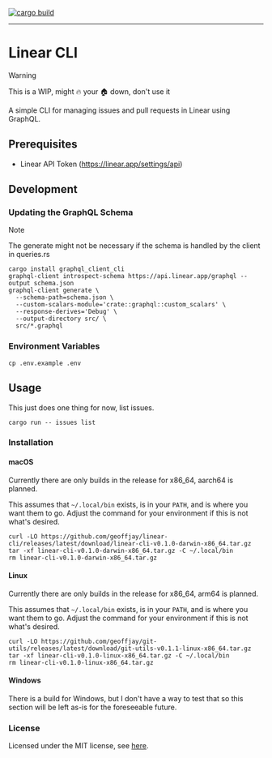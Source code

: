 [![cargo build](https://github.com/geoffjay/linear-cli/actions/workflows/build.yml/badge.svg)](https://github.com/geoffjay/linear-cli/actions/workflows/build.yml)

---

# Linear CLI

> [!WARNING]
> This is a WIP, might 🔥 your 🏠 down, don't use it

A simple CLI for managing issues and pull requests in Linear using GraphQL.

## Prerequisites

- Linear API Token (https://linear.app/settings/api)

## Development

### Updating the GraphQL Schema

> [!NOTE]
> The generate might not be necessary if the schema is handled by the client in queries.rs

```shell
cargo install graphql_client_cli
graphql-client introspect-schema https://api.linear.app/graphql --output schema.json
graphql-client generate \
  --schema-path=schema.json \
  --custom-scalars-module='crate::graphql::custom_scalars' \
  --response-derives='Debug' \
  --output-directory src/ \
  src/*.graphql
```

### Environment Variables

```shell
cp .env.example .env
```

## Usage

This just does one thing for now, list issues.

```shell
cargo run -- issues list
```

### Installation

#### macOS

Currently there are only builds in the release for x86_64, aarch64 is planned.

This assumes that `~/.local/bin` exists, is in your `PATH`, and is where you
want them to go. Adjust the command for your environment if this is not what's
desired.

```shell
curl -LO https://github.com/geoffjay/linear-cli/releases/latest/download/linear-cli-v0.1.0-darwin-x86_64.tar.gz
tar -xf linear-cli-v0.1.0-darwin-x86_64.tar.gz -C ~/.local/bin
rm linear-cli-v0.1.0-darwin-x86_64.tar.gz
```

#### Linux

Currently there are only builds in the release for x86_64, arm64 is planned.

This assumes that `~/.local/bin` exists, is in your `PATH`, and is where you
want them to go. Adjust the command for your environment if this is not what's
desired.

```shell
curl -LO https://github.com/geoffjay/git-utils/releases/latest/download/git-utils-v0.1.1-linux-x86_64.tar.gz
tar -xf linear-cli-v0.1.0-linux-x86_64.tar.gz -C ~/.local/bin
rm linear-cli-v0.1.0-linux-x86_64.tar.gz
```

#### Windows

There is a build for Windows, but I don't have a way to test that so this
section will be left as-is for the foreseeable future.

### License

Licensed under the MIT license, see [here](./LICENSE).